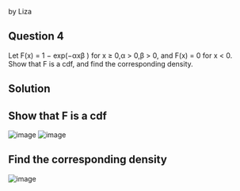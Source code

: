 by Liza
## Question 4
Let F(x) = 1 − exp(−αxβ ) for x ≥ 0,α > 0,β > 0, and F(x) = 0 for x < 0.  
Show that F is a cdf, and find the corresponding density.

## Solution 
## Show that F is a cdf
![image](https://github.com/user-attachments/assets/f7f23466-0c38-4ff6-a136-942be5c6e104)
![image](https://github.com/user-attachments/assets/dba123a0-7254-4fd5-9260-b354938131de)
## Find the corresponding density
![image](https://github.com/user-attachments/assets/2d58518f-b271-44e9-a4d9-b375823300a5)

